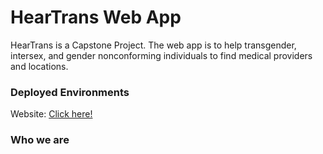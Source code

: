 # HearTrans Web App
HearTrans is a Capstone Project. The web app is to help transgender, intersex, and gender nonconforming individuals to find medical providers and locations.

### Deployed Environments
Website: [Click here!]() 


### Who we are

